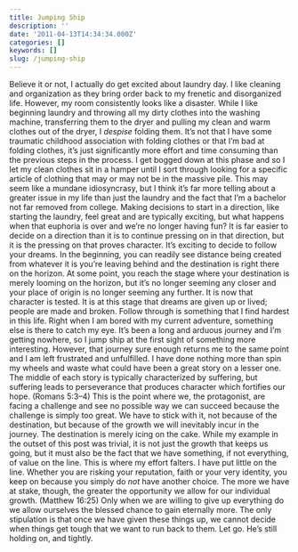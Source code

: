 ```yaml
---
title: Jumping Ship
description: ''
date: '2011-04-13T14:34:34.000Z'
categories: []
keywords: []
slug: /jumping-ship
---
```

Believe it or not, I actually do get excited about laundry day. I like cleaning and organization as they bring order back to my frenetic and disorganized life. However, my room consistently looks like a disaster. While I like beginning laundry and throwing all my dirty clothes into the washing machine, transferring them to the dryer and pulling my clean and warm clothes out of the dryer, I _despise_ folding them. It’s not that I have some traumatic childhood association with folding clothes or that I’m bad at folding clothes, it’s just significantly more effort and time consuming than the previous steps in the process. I get bogged down at this phase and so I let my clean clothes sit in a hamper until I sort through looking for a specific article of clothing that may or may not be in the massive pile.
This may seem like a mundane idiosyncrasy, but I think it’s far more telling about a greater issue in my life than just the laundry and the fact that I’m a bachelor not far removed from college. Making decisions to start in a direction, like starting the laundry, feel great and are typically exciting, but what happens when that euphoria is over and we’re no longer having fun?
It is far easier to decide on a direction than it is to continue pressing on in that direction, but it is the pressing on that proves character. It’s exciting to decide to follow your dreams. In the beginning, you can readily see distance being created from whatever it is you’re leaving behind and the destination is right there on the horizon. At some point, you reach the stage where your destination is merely looming on the horizon, but it’s no longer seeming any closer and your place of origin is no longer seeming any further. It is now that character is tested. It is at this stage that dreams are given up or lived; people are made and broken.
Follow through is something that I find hardest in this life. Right when I am bored with my current adventure, something else is there to catch my eye. It’s been a long and arduous journey and I’m getting nowhere, so I jump ship at the first sight of something more interesting. However, that journey sure enough returns me to the same point and I am left frustrated and unfulfilled. I have done nothing more than spin my wheels and waste what could have been a great story on a lesser one.
The middle of each story is typically characterized by suffering, but suffering leads to perseverance that produces character which fortifies our hope. (Romans 5:3–4) This is the point where we, the protagonist, are facing a challenge and see no possible way we can succeed because the challenge is simply too great. We have to stick with it, not because of the destination, but because of the growth we will inevitably incur in the journey. The destination is merely icing on the cake.
While my example in the outset of this post was trivial, it is not just the growth that keeps us going, but it must also be the fact that we have something, if not everything, of value on the line. This is where my effort falters. I have put little on the line. Whether you are risking your reputation, faith or your very identity, you keep on because you simply do _not_ have another choice. The more we have at stake, though, the greater the opportunity we allow for our individual growth. (Matthew 16:25)
Only when we are willing to give up everything do we allow ourselves the blessed chance to gain eternally more. The only stipulation is that once we have given these things up, we cannot decide when things get tough that we want to run back to them. Let go. He’s still holding on, and tightly.
